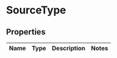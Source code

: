 

# SourceType


## Properties

| Name | Type | Description | Notes |
|------------ | ------------- | ------------- | -------------|



